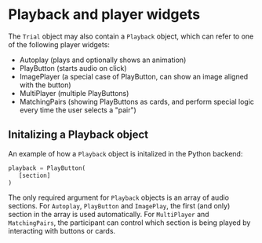 # Playback and player widgets

The `Trial` object may also contain a `Playback` object, which can refer to one of the following player widgets:

- Autoplay (plays and optionally shows an animation)
- PlayButton (starts audio on click)
- ImagePlayer (a special case of PlayButton, can show an image aligned with the button)
- MultiPlayer (multiple PlayButtons)
- MatchingPairs (showing PlayButtons as cards, and perform special logic every time the user selects a "pair")

## Initalizing a Playback object
An example of how a `Playback` object is initalized in the Python backend:
```python
playback = PlayButton(
   [section]
)
```
The only required argument for `Playback` objects is an array of audio sections. For `Autoplay`, `PlayButton` and `ImagePlay`, the first (and only) section in the array is used automatically. For `MultiPlayer` and `MatchingPairs`, the participant can control which section is being played by interacting with buttons or cards.
